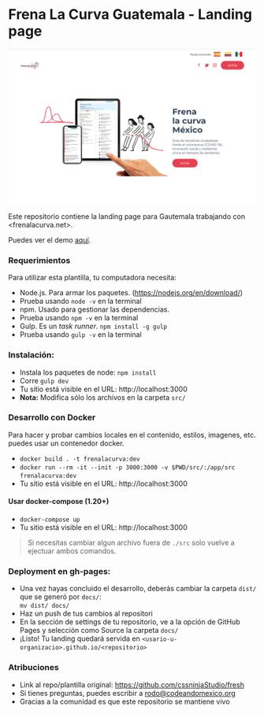 # Frena La Curva Guatemala - Landing page

![demo](demo.png)

Este repositorio contiene la landing page para Gautemala trabajando con <frenalacurva.net>.

Puedes ver el demo [aquí](mexico.frenalacurva.net).

### Requerimientos

Para utilizar esta plantilla, tu computadora necesita:

- Node.js. Para armar los paquetes. (https://nodejs.org/en/download/)
- Prueba usando `node -v` en la terminal
- npm. Usado para gestionar las dependencias.
- Prueba usando `npm -v` en la terminal
- Gulp. Es un _task runner_.
  `npm install -g gulp`
- Prueba usando `gulp -v` en la terminal

### Instalación:

- Instala los paquetes de node: `npm install`
- Corre `gulp dev`
- Tu sitio está visible en el URL: http://localhost:3000
- **Nota:** Modifica sólo los archivos en la carpeta `src/`

### Desarrollo con Docker

Para hacer y probar cambios locales en el contenido, estilos, imagenes, etc. puedes usar un contenedor docker.

- `docker build . -t frenalacurva:dev`
- `docker run --rm -it --init -p 3000:3000 -v $PWD/src/:/app/src frenalacurva:dev`
- Tu sitio está visible en el URL: http://localhost:3000

#### Usar docker-compose (1.20+)

- `docker-compose up`
- Tu sitio está visible en el URL: http://localhost:3000

> Si necesitas cambiar algun archivo fuera de `./src` solo vuelve a ejectuar ambos comandos.

### Deployment en gh-pages:

- Una vez hayas concluido el desarrollo, deberás cambiar la carpeta `dist/` que se generó por `docs/`: <br>
  `mv dist/ docs/`
- Haz un push de tus cambios al repositori
- En la sección de settings de tu repositorio, ve a la opción de GitHub Pages y selección como Source la carpeta `docs/`
- ¡Listo! Tu landing quedará servida en `<usario-u-organizacio>.github.io/<repositorio>`

### Atribuciones

- Link al repo/plantilla original: https://github.com/cssninjaStudio/fresh
- Si tienes preguntas, puedes escribir a <rodo@codeandomexico.org>
- Gracias a la comunidad es que este repositorio se mantiene vivo
